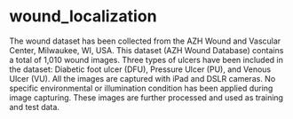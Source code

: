 # wound_localization
The wound dataset has been collected from the AZH Wound and Vascular Center, Milwaukee, WI, USA. This dataset (AZH Wound Database) contains a total of 1,010 wound images. Three types of ulcers have been included in the dataset: Diabetic foot ulcer (DFU), Pressure Ulcer (PU), and Venous Ulcer (VU). All the images are captured with iPad and DSLR cameras. No specific environmental or illumination condition has been applied during image capturing. These images are further processed and used as training and test data.
